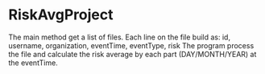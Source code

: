 # RiskAvgProject

The main method get a list of files.
Each line on the file build as: id,  username,    organization,    eventTime,   eventType,   risk
The program process the file and calculate the risk average by each part (DAY/MONTH/YEAR) at the eventTime.
 
